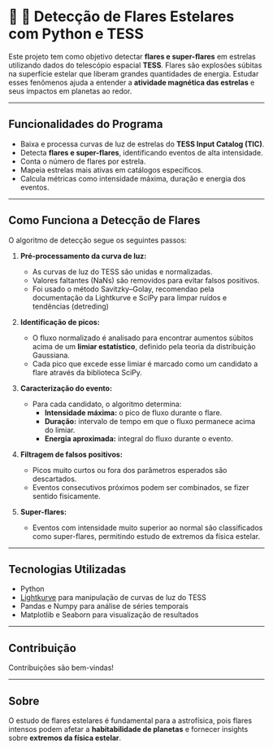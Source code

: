 # 🌟 🐍 Detecção de Flares Estelares com Python e TESS

Este projeto tem como objetivo detectar **flares e super-flares** em estrelas utilizando dados do telescópio espacial **TESS**. Flares são explosões súbitas na superfície estelar que liberam grandes quantidades de energia. Estudar esses fenômenos ajuda a entender a **atividade magnética das estrelas** e seus impactos em planetas ao redor.

---

## Funcionalidades do Programa
- Baixa e processa curvas de luz de estrelas do **TESS Input Catalog (TIC)**.  
- Detecta **flares e super-flares**, identificando eventos de alta intensidade.  
- Conta o número de flares por estrela.  
- Mapeia estrelas mais ativas em catálogos específicos.  
- Calcula métricas como intensidade máxima, duração e energia dos eventos.  

---

## Como Funciona a Detecção de Flares

O algoritmo de detecção segue os seguintes passos:

1. **Pré-processamento da curva de luz:**  
   - As curvas de luz do TESS são unidas e normalizadas.  
   - Valores faltantes (NaNs) são removidos para evitar falsos positivos.  
   - Foi usado o método Savitzky–Golay, recomendao pela documentação da Lightkurve e SciPy para limpar ruídos e tendências (detreding)

2. **Identificação de picos:**  
   - O fluxo normalizado é analisado para encontrar aumentos súbitos acima de um **limiar estatístico**, definido pela teoria da distribuição Gaussiana.  
   - Cada pico que excede esse limiar é marcado como um candidato a flare através da biblioteca SciPy.

3. **Caracterização do evento:**  
   - Para cada candidato, o algoritmo determina:  
     - **Intensidade máxima:** o pico de fluxo durante o flare.  
     - **Duração:** intervalo de tempo em que o fluxo permanece acima do limiar.  
     - **Energia aproximada:** integral do fluxo durante o evento.  

4. **Filtragem de falsos positivos:**  
   - Picos muito curtos ou fora dos parâmetros esperados são descartados.  
   - Eventos consecutivos próximos podem ser combinados, se fizer sentido fisicamente.  

5. **Super-flares:**  
   - Eventos com intensidade muito superior ao normal são classificados como super-flares, permitindo estudo de extremos da física estelar.

---

## Tecnologias Utilizadas
- Python  
- [Lightkurve](https://docs.lightkurve.org/) para manipulação de curvas de luz do TESS  
- Pandas e Numpy para análise de séries temporais  
- Matplotlib e Seaborn para visualização de resultados
  
---

## Contribuição
Contribuições são bem-vindas!  

---

## Sobre
O estudo de flares estelares é fundamental para a astrofísica, pois flares intensos podem afetar a **habitabilidade de planetas** e fornecer insights sobre **extremos da física estelar**.


